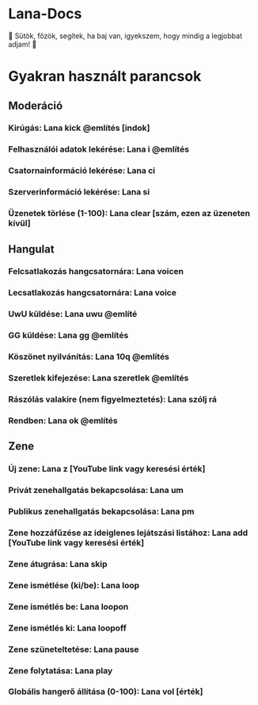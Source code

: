 # Lana-Docs
🤍 Sütök, főzök, segítek, ha baj van, igyekszem, hogy mindig a legjobbat adjam! 🤍

# Gyakran használt parancsok
## Moderáció
### Kirúgás: Lana kick @említés [indok]
### Felhasználói adatok lekérése: Lana i @említés
### Csatornainformáció lekérése: Lana ci
### Szerverinformáció lekérése: Lana si
### Üzenetek törlése (1-100): Lana clear [szám, ezen az üzeneten kívül]
## Hangulat
### Felcsatlakozás hangcsatornára: Lana voicen
### Lecsatlakozás hangcsatornára: Lana voice
### UwU küldése: Lana uwu @említé
### GG küldése: Lana gg @említés
### Köszönet nyilvánítás: Lana 10q @említés
### Szeretlek kifejezése: Lana szeretlek @említés
### Rászólás valakire (nem figyelmeztetés): Lana szólj rá
### Rendben: Lana ok @említés
## Zene
### Új zene: Lana z [YouTube link vagy keresési érték]
### Privát zenehallgatás bekapcsolása: Lana um
### Publikus zenehallgatás bekapcsolása: Lana pm
### Zene hozzáfűzése az ideiglenes lejátszási listához: Lana add [YouTube link vagy keresési érték]
### Zene átugrása: Lana skip
### Zene ismétlése (ki/be): Lana loop
### Zene ismétlés be: Lana loopon
### Zene ismétlés ki: Lana loopoff
### Zene szüneteltetése: Lana pause
### Zene folytatása: Lana play
### Globális hangerő állítása (0-100): Lana vol [érték]
